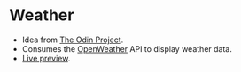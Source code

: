 # Weather
* Idea from [The Odin Project](https://theodinproject.com/paths/full-stack-javascript/courses/javascript/lessons/weather-app).
* Consumes the [OpenWeather](https://openweathermap.org/) API to display weather data.
* [Live preview](https://ndmekala.github.io/weather).
